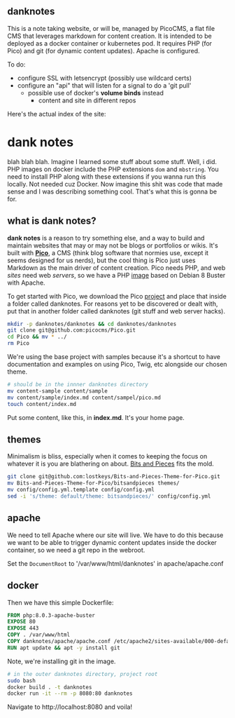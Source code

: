 ## danknotes

This is a note taking website, or will be, managed by PicoCMS, a flat file CMS that leverages markdown for content creation. It is intended to be deployed as a docker container or kubernetes pod. It requires PHP (for Pico) and git (for dynamic content updates). Apache is configured.

To do:

- configure SSL with letsencrypt (possibly use wildcard certs)
- configure an "api" that will listen for a signal to do a 'git pull'
  - possible use of docker's **volume binds** instead
    - content and site in different repos

Here's the actual index of the site:

# dank notes

blah blah blah. Imagine I learned some stuff about some stuff. Well, i did. PHP images on docker include the PHP extensions `dom` and `mbstring`. You need to install PHP along with these extensions if you wanna run this locally. Not needed cuz Docker. Now imagine this shit was code that made sense and I was describing something cool. That's what this is gonna be for.

## what is dank notes?

**dank notes** is a reason to try something else, and a way to build and maintain websites that may or may not be blogs or portfolios or wikis. It's built with [**Pico**](http://picocms.org/), a CMS (think blog software that normies use, except it seems designed for us nerds), but the cool thing is Pico just uses Markdown as the main driver of content creation. Pico needs PHP, and web _sites_ need web _servers_, so we have a PHP [image](https://github.com/docker-library/php/blob/64811791f0682262478d73514819908fcfe73d7f/8.0/buster/apache/Dockerfile) based on Debian 8 Buster with Apache.

To get started with Pico, we download the Pico [project](https://github.com/picocms/Pico) and place that inside a folder called danknotes. For reasons yet to be discovered or dealt with, put that in another folder called danknotes (git stuff and web server hacks).

```bash
mkdir -p danknotes/danknotes && cd danknotes/danknotes
git clone git@github.com:picocms/Pico.git
cd Pico && mv * ../
rm Pico
```

We're using the base project with samples because it's a shortcut to have documentation and examples on using Pico, Twig, etc alongside our chosen theme.

```bash
# should be in the innner danknotes directory
mv content-sample content/sample
mv content/sample/index.md content/sampel/pico.md
touch content/index.md
```

Put some content, like this, in **index.md**. It's your home page.

## themes

Minimalism is bliss, especially when it comes to keeping the focus on whatever it is you are blathering on about. [Bits and Pieces](https://github.com/lostkeys/Bits-and-Pieces-Theme-for-Pico) fits the mold.

```bash
git clone git@github.com:lostkeys/Bits-and-Pieces-Theme-for-Pico.git
mv Bits-and-Pieces-Theme-for-Pico/bitsandpieces themes/
mv config/config.yml.template config/config.yml
sed -i 's/theme: default/theme: bitsandpieces/' config/config.yml
```

## apache

We need to tell Apache where our site will live. We have to do this because we want to be able to trigger dynamic content updates inside the docker container, so we need a git repo in the webroot.

Set the `DocumentRoot` to '/var/www/html/danknotes' in apache/apache.conf

## docker

Then we have this simple Dockerfile:

```Dockerfile
FROM php:8.0.3-apache-buster
EXPOSE 80
EXPOSE 443
COPY . /var/www/html
COPY danknotes/apache/apache.conf /etc/apache2/sites-available/000-default.conf
RUN apt update && apt -y install git
```

Note, we're installing git in the image.

```bash
# in the outer danknotes directory, project root
sudo bash
docker build . -t danknotes
docker run -it --rm -p 8080:80 danknotes
```

Navigate to http://localhost:8080 and voila!
